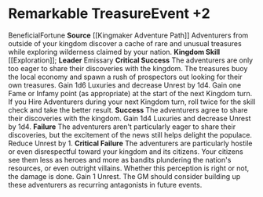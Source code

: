 ﻿---
id: '32'
level: '2'
name: Remarkable Treasure
rarity: Common
skill:
- '[[DATABASE/skill/Exploration|Exploration]]'
source: '[[DATABASE/source/Kingmaker Adventure Path|Kingmaker Adventure Path]]'
trait:
- '[[DATABASE/trait/Beneficial|Beneficial]]'
- '[[DATABASE/trait/Fortune|Fortune]]'
type: Kingdom Event

---
# Remarkable Treasure<span class="item-type">Event +2</span>

<span class="item-trait">Beneficial</span><span class="item-trait">Fortune</span>
**Source** [[Kingmaker Adventure Path]]
Adventurers from outside of your kingdom discover a cache of rare and unusual treasures while exploring wilderness claimed by your nation.
**Kingdom Skill** [[Exploration]]; **Leader** Emissary
**Critical Success** The adventurers are only too eager to share their discoveries with the kingdom. The treasures buoy the local economy and spawn a rush of prospectors out looking for their own treasures. Gain 1d6 Luxuries and decrease Unrest by 1d4. Gain one Fame or Infamy point (as appropriate) at the start of the next Kingdom turn. If you Hire Adventurers during your next Kingdom turn, roll twice for the skill check and take the better result.
**Success** The adventurers agree to share their discoveries with the kingdom. Gain 1d4 Luxuries and decrease Unrest by 1d4.
**Failure** The adventurers aren't particularly eager to share their discoveries, but the excitement of the news still helps delight the populace. Reduce Unrest by 1.
**Critical Failure** The adventurers are particularly hostile or even disrespectful toward your kingdom and its citizens. Your citizens see them less as heroes and more as bandits plundering the nation's resources, or even outright villains. Whether this perception is right or not, the damage is done. Gain 1 Unrest. The GM should consider building up these adventurers as recurring antagonists in future events.